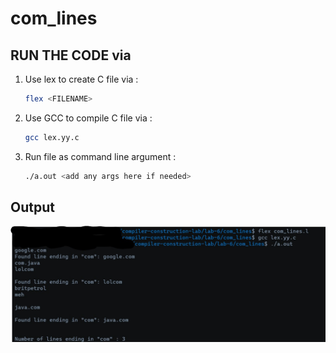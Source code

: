 # com_lines

<add description here>

## RUN THE CODE via 
1.  Use lex to create C file via : 
    ```bash
    flex <FILENAME>
    ```

2.  Use GCC to compile C file via :
    ```bash
    gcc lex.yy.c 
    ```

3. Run file as command line argument :
    ```bash
    ./a.out <add any args here if needed>
    ```

## Output

![com_lines output](../../images/lab-6/com_lines_output.jpg)

